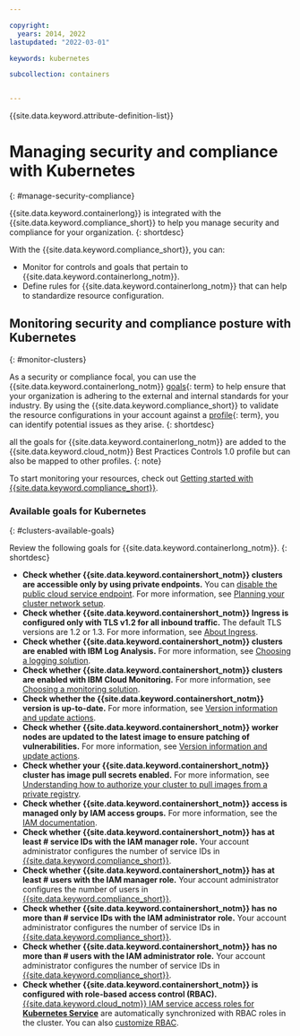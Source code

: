 ```yaml
---

copyright: 
  years: 2014, 2022
lastupdated: "2022-03-01"

keywords: kubernetes

subcollection: containers


---
```


{{site.data.keyword.attribute-definition-list}}


# Managing security and compliance with Kubernetes
{: #manage-security-compliance}

{{site.data.keyword.containerlong}} is integrated with the {{site.data.keyword.compliance_short}} to help you manage security and compliance for your organization.
{: shortdesc}

With the {{site.data.keyword.compliance_short}}, you can:

* Monitor for controls and goals that pertain to {{site.data.keyword.containerlong_notm}}.
* Define rules for {{site.data.keyword.containerlong_notm}} that can help to standardize resource configuration.

## Monitoring security and compliance posture with Kubernetes
{: #monitor-clusters}

As a security or compliance focal, you can use the {{site.data.keyword.containerlong_notm}} [goals](#x2117978){: term} to help ensure that your organization is adhering to the external and internal standards for your industry. By using the {{site.data.keyword.compliance_short}} to validate the resource configurations in your account against a [profile](#x2034950){: term}, you can identify potential issues as they arise.
{: shortdesc}

all the goals for {{site.data.keyword.containerlong_notm}} are added to the {{site.data.keyword.cloud_notm}} Best Practices Controls 1.0 profile but can also be mapped to other profiles.
{: note}

To start monitoring your resources, check out [Getting started with {{site.data.keyword.compliance_short}}](/docs/security-compliance?topic=security-compliance-getting-started).

### Available goals for Kubernetes
{: #clusters-available-goals}

Review the following goals for {{site.data.keyword.containerlong_notm}}.
{: shortdesc}


- **Check whether {{site.data.keyword.containershort_notm}} clusters are accessible only by using private endpoints.** You can [disable the public cloud service endpoint](/docs/containers?topic=containers-cs_network_cluster#disable-public-se). For more information, see [Planning your cluster network setup](/docs/containers?topic=containers-plan_clusters).
- **Check whether {{site.data.keyword.containershort_notm}} Ingress is configured only with TLS v1.2 for all inbound traffic.** The default TLS versions are 1.2 or 1.3. For more information, see [About Ingress](/docs/containers?topic=containers-ingress-about).
- **Check whether {{site.data.keyword.containershort_notm}} clusters are enabled with IBM Log Analysis.** For more information, see [Choosing a logging solution](/docs/containers?topic=containers-health#logging_overview).
- **Check whether {{site.data.keyword.containershort_notm}} clusters are enabled with IBM Cloud Monitoring.** For more information, see [Choosing a monitoring solution](/docs/containers?topic=containers-health-monitor#view_metrics).
- **Check whether the {{site.data.keyword.containershort_notm}} version is up-to-date.** For more information, see [Version information and update actions](/docs/containers?topic=containers-cs_versions).
- **Check whether {{site.data.keyword.containershort_notm}} worker nodes are updated to the latest image to ensure patching of vulnerabilities.** For more information, see [Version information and update actions](/docs/containers?topic=containers-cs_versions).
- **Check whether your {{site.data.keyword.containershort_notm}} cluster has image pull secrets enabled.** For more information, see [Understanding how to authorize your cluster to pull images from a private registry](/docs/containers?topic=containers-registry#cluster_registry_auth).
- **Check whether {{site.data.keyword.containershort_notm}} access is managed only by IAM access groups.** For more information, see the [IAM documentation](/docs/account?topic=account-groups).
- **Check whether {{site.data.keyword.containershort_notm}} has at least # service IDs with the IAM manager role.** Your account administrator configures the number of service IDs in [{{site.data.keyword.compliance_short}}](/docs/security-compliance?topic=security-compliance-custom-goals).
- **Check whether {{site.data.keyword.containershort_notm}} has at least # users with the IAM manager role.** Your account administrator configures the number of users in [{{site.data.keyword.compliance_short}}](/docs/security-compliance?topic=security-compliance-custom-goals).
- **Check whether {{site.data.keyword.containershort_notm}} has no more than # service IDs with the IAM administrator role.** Your account administrator configures the number of service IDs in [{{site.data.keyword.compliance_short}}](/docs/security-compliance?topic=security-compliance-custom-goals).
- **Check whether {{site.data.keyword.containershort_notm}} has no more than # users with the IAM administrator role.** Your account administrator configures the number of service IDs in [{{site.data.keyword.compliance_short}}](/docs/security-compliance?topic=security-compliance-custom-goals).
- **Check whether {{site.data.keyword.containershort_notm}} is configured with role-based access control (RBAC).** [{{site.data.keyword.cloud_notm}} IAM service access roles for **Kubernetes Service**](/docs/containers?topic=containers-access_reference#service) are automatically synchronized with RBAC roles in the cluster. You can also [customize RBAC](/docs/containers?topic=containers-access-overview).





